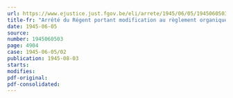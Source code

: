 ```yaml
---
url: https://www.ejustice.just.fgov.be/eli/arrete/1945/06/05/1945060503/justel
title-fr: "Arrêté du Régent portant modification au règlement organique du Conservatoire royal de musique de Bruxelles"
date: 1945-06-05
source:
number: 1945060503
page: 4904
case: 1945-06-05/02
publication: 1945-08-03
starts:
modifies:
pdf-original:
pdf-consolidated:
---
```


